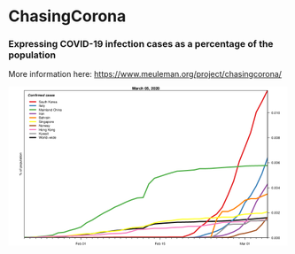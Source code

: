 # ChasingCorona

### Expressing COVID-19 infection cases as a percentage of the population

More information here: https://www.meuleman.org/project/chasingcorona/

![perc. of population confirmed](https://raw.githubusercontent.com/meuleman/ChasingCorona/master/percentage_population_confirmed_top9_min50_latest.png "% of per-country population that are confirmed cases")



